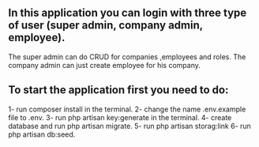 ## In this application you can login with three type of user (super admin, company admin, employee).
The super admin can do CRUD for companies ,employees and roles. The company admin can just create employee for his company.
## To start the application first you need to do:
1- run composer install in the terminal.
2- change the name .env.example file to .env.
3- run php artisan key:generate in the terminal.
4- create database and run php artisan migrate.
5- run php artisan storag:link 
6- run php artisan db:seed.
